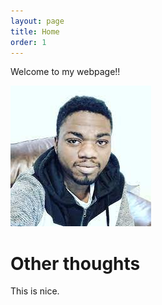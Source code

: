 ```yaml
---
layout: page
title: Home
order: 1
---
```


Welcome to my webpage!!

![alt text](https://github.com/BorisFouotsa/BorisFouotsa.github.io/blob/main/pictures/Boris.jpg?raw=true)

# Other thoughts

This is nice.

